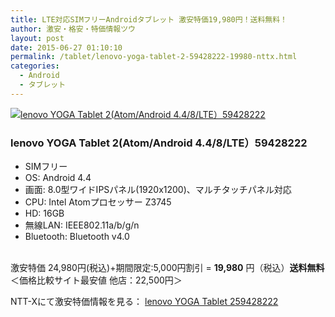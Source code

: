 ```yaml
---
title: LTE対応SIMフリーAndroidタブレット 激安特価19,980円！送料無料！
author: 激安・格安・特価情報ツウ
layout: post
date: 2015-06-27 01:10:10
permalink: /tablet/lenovo-yoga-tablet-2-59428222-19980-nttx.html
categories:
  - Android
  - タブレット
---
```

<div class="img-bg2 img_L">
  <a href="http://px.a8.net/svt/ejp?a8mat=ZYP6S+8IMA3E+S1Q+BWGDT&#038;a8ejpredirect=http://nttxstore.jp/_II_QZX0009889" target="_blank"><img border="0" alt="lenovo YOGA Tablet 2(Atom/Android 4.4/8/LTE）59428222" src="http://nttxstore.jp/l2_images/Q/QZ/QZX0009889.jpg" data-recalc-dims="1" /></a>
</div>

### lenovo YOGA Tablet 2(Atom/Android 4.4/8/LTE）59428222
<!--more-->

* SIMフリー
* OS: Android 4.4
* 画面: 8.0型ワイドIPSパネル(1920x1200)、マルチタッチパネル対応
* CPU: Intel Atomプロセッサー Z3745
* HD: 16GB
* 無線LAN: IEEE802.11a/b/g/n
* Bluetooth: Bluetooth v4.0

<br clear="all" />激安特価 24,980円(税込)+期間限定:5,000円割引 = <span class="tokka-price"><strong>19,980</strong></span> 円（税込）**送料無料**
＜価格比較サイト最安値 他店：22,500円＞

NTT-Xにて激安特価情報を見る： <a href="http://px.a8.net/svt/ejp?a8mat=ZYP6S+8IMA3E+S1Q+BWGDT&#038;a8ejpredirect=http://nttxstore.jp/_II_QZX0009889" target="_blank"><span class="fs150p">lenovo YOGA Tablet 259428222</span></a>